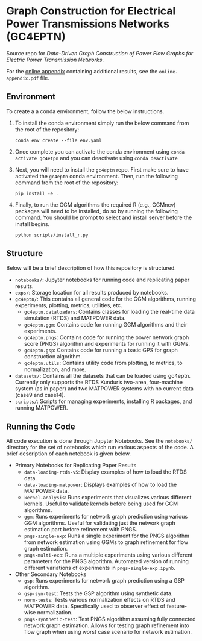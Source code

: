 # Graph Construction for Electrical Power Transmissions Networks (GC4EPTN)
Source repo for *Data-Driven Graph Construction of Power Flow Graphs for Electric Power Transmission Networks*. 

For the [online appendix](https://github.com/RL-BCI-Lab/gc4eptn/blob/master/online-appendix.pdf) containing additional results, see the `online-appendix.pdf` file.

<!-- ```
@inproceedings{gc4eptn,
    title={Data-Driven Graph Construction of Power Flow Graphs for Electric Power Transmission Networks},
    author={},
    booktitle={International Conference on Machine Learning and Applications},
    year={2024},
}
``` -->

## Environment
To create a a conda environment, follow the below instructions.

1) To install the conda environment simply run the below command from the root of the repository:

    ```
    conda env create --file env.yaml
    ```

2) Once complete you can activate the conda environment using `conda activate gc4etpn` and you can deactivate using `conda deactivate` 

3) Next, you will need to install the `gc4eptn` repo. First make sure to have activated the `gc4eptn` conda environment. Then, run the following command from the root of the repository:

    ```
    pip install -e .
    ```

4) Finally, to run the GGM algorithms the required R (e.g., GGMncv) packages will need to be installed, do so by running the following command. You should be prompt to select and install server before the install begins.

    ```
    python scripts/install_r.py
    ```

## Structure

Below will be a brief description of how this repository is structured.

- `notebooks/`: Jupyter notebooks for running code and replicating paper results.
- `exps/`: Storage location for all results produced by notebooks.
- `gc4eptn/`: This contains all general code for the GGM algorithms, running experiments, plotting,
metrics, utilities, etc.
    - `gc4eptn.dataloaders`: Contains classes for loading the real-time data simulation (RTDS) and MATPOWER data. 
    - `gc4eptn.ggm`: Contains code for running GGM algorithms and their experiments.
    - `gc4eptn.pngs`: Contains code for running the power network graph score (PNGS) algorithm and experiments for running it with GGMs.
    - `gc4eptn.gsp`: Contains code for running a basic GPS for graph construction algorithm.
    - `gc4eptn.utils`: Contains utility code from plotting, to metrics, to normalization, and more.
- `datasets/`: Contains all the datasets that can be loaded using gc4eptn. Currently only supports the RTDS Kundur’s two-area, four-machine system (as in paper) and two MATPOWER systems with no current data (case9 and case14).
- `scripts/`: Scripts for managing experiments, installing R packages, and running MATPOWER.

## Running the Code

All code execution is done through Jupyter Notebooks. See the `notebooks/` directory for the set of notebooks which run various aspects of the code. A brief description of each notebook is given below.

- Primary Notebooks for Replicating Paper Results
    - `data-loading-rtds-v5`: Display examples of how to load the RTDS data.
    - `data-loading-matpower`: Displays examples of how to load the MATPOWER data.
    - `kernel-analysis`: Runs experiments that visualizes various different kernels. Useful to validate kernels before being used for GGM algorithms. 
    - `ggm`: Runs experiments for network graph prediction using various GGM algorithms. Useful for validating just the network graph estimation part before refinement with PNGS. 
    - `pngs-single-exp`: Runs a single experiment for the PNGS algorithm from network estimation using GGMs to graph refinement for flow graph estimation.
    - `pngs-multi-exp`: Runs a multiple experiments using various different parameters for the PNGS algorithm. Automated version of running different variations of experiments in `pngs-single-exp.ipynb`.
- Other Secondary Notebooks
    - `gsp`: Runs experiments for network graph prediction using a GSP algorithm.
    - `gsp-syn-test`: Tests the GSP algorithm using synthetic data.
    - `norm-tests`: Tests various normalization effects on RTDS and MATPOWER data. Specifically used to observer effect of feature-wise normalization. 
    - `pngs-synthetic-test`: Test PNGS algorithm assuming fully connected network graph estimation. Allows for testing graph refinement into flow graph when using worst case scenario for network estimation. 


